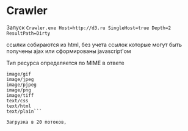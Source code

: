 ﻿# Crawler

Запуск 
```Crawler.exe Host=http://d3.ru SingleHost=true Depth=2 ResultPath=Dirty```


ссылки собираются из html, без учета ссылок которые могут быть получены ajax или сформированы javascript'ом

Тип ресурса определяется по MIME в ответе
```application/javascript
image/gif
image/jpeg
image/pjpeg
image/png 
image/tiff
text/css
text/html 
text/plain```

Загрузка в 20 потоков,
